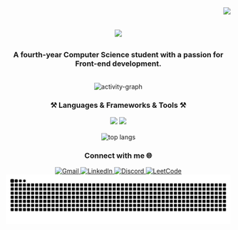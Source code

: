 <img align="right" src="https://visitor-badge.laobi.icu/badge?page_id=muhamadd9.muhamadd9" />

<h1 align="center">
    <img src="https://readme-typing-svg.herokuapp.com/?font=Righteous&size=35&center=true&vCenter=true&width=500&height=70&duration=4000&lines=Hi+There!+👋;+I'm+Muhamad+Ramadan!;" />
</h1>

<h3 align="center">A fourth-year Computer Science student with a passion for Front-end development.</h3>

<br/>
<div align="center">
  <img src="https://github-readme-activity-graph.vercel.app/graph?username=muhamadd9&area=true&hide_border=true&theme=react-dark" height="200" alt="activity-graph" />
</div>

<h3 align="center">⚒️ Languages & Frameworks & Tools ⚒️</h3>
<div align="center">
    <img src="https://skillicons.dev/icons?i=html,css,bootstrap,vscode,figma,git,github" />
    <img src="https://skillicons.dev/icons?i=react,tailwind,nodejs,python,javascript,typescript,npm,mongodb,nextjs" /><br>
</div>


<br/>
<div align="center">
  <img width="390" height="200" src="https://github-readme-stats-salesp07.vercel.app/api/top-langs/?username=muhamadd9&hide=HTML&langs_count=8&layout=compact&theme=react&border_radius=10&size_weight=0.5&count_weight=0.5&exclude_repo=github-readme-stats" alt="top langs" />
</div>

<h3 align="center">Connect with me 🌐</h3>
<div align="center"> 
  <a href="mailto:mhmdramadan.192@gmail.com">
    <img src="https://img.shields.io/badge/Gmail-333333?style=for-the-badge&logo=gmail&logoColor=red" alt="Gmail" />
  </a>
  <a href="https://www.linkedin.com/in/muhamadd9/" target="_blank">
    <img src="https://img.shields.io/badge/LinkedIn-0077B5?style=for-the-badge&logo=linkedin&logoColor=white" alt="LinkedIn" />
  </a>
  <a href="https://discord.com/users/muhamadd9" target="_blank">
    <img src="https://img.shields.io/badge/Discord-5865F2?style=for-the-badge&logo=discord&logoColor=white" alt="Discord" />
  </a>
  <a href="https://leetcode.com/muhamadd9_/" target="_blank">
    <img src="https://img.shields.io/badge/LeetCode-FFA116?style=for-the-badge&logo=leetcode&logoColor=white" alt="LeetCode" />
  </a>
</div>

<div align="center">
  <img alt="snake eating my contributions" src="https://raw.githubusercontent.com/muhamadd9/muhamadd9/output/github-contribution-grid-snake.svg" />
</div>
